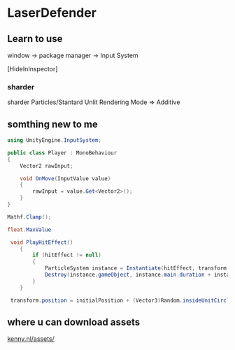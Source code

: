 # LaserDefender


## Learn to use

window -> package manager -> Input System

 [HideInInspector] 

### sharder
sharder Particles/Stantard Unlit
Rendering Mode => Additive

## somthing new to me

```csharp
using UnityEngine.InputSystem;

public class Player : MonoBehaviour
{
    Vector2 rawInput;

    void OnMove(InputValue value)
    {
        rawInput = value.Get<Vector2>();
    }
}
```

```csharp
Mathf.Clamp();
```
```csharp
float.MaxValue
```
```csharp
 void PlayHitEffect()
    {
        if (hitEffect != null)
        {
            ParticleSystem instance = Instantiate(hitEffect, transform.position, Quaternion.identity);
            Destroy(instance.gameObject, instance.main.duration + instance.main.startLifetime.constantMax);
        }
    }
```
```csharp
 transform.position = initialPosition + (Vector3)Random.insideUnitCircle * shakeMangitude;
```
## where u can download assets

[kenny.nl/assets/](https://www.kenney.nl/assets/)